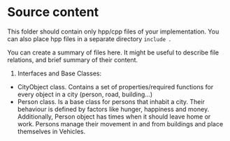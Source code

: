 # Source content
This folder should contain only hpp/cpp files of your implementation. 
You can also place hpp files in a separate directory `include `.

You can create a summary of files here. It might be useful to describe 
file relations, and brief summary of their content.

1. Interfaces and Base Classes:
- CityObject class. Contains a set of properties/required functions for every object in a city (person, road, building...)
- Person class. Is a base class for persons that inhabit a city. Their behaviour is defined by factors like hunger, happiness and money. Additionally, Person object has times when it should leave home or work. Persons manage their movement in and from buildings and place themselves in Vehicles.
